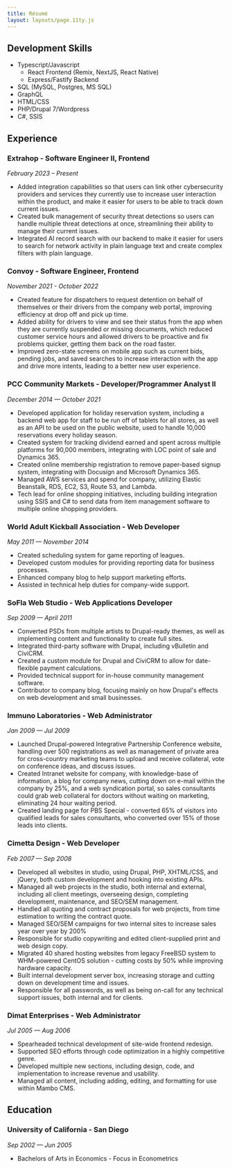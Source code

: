 ```yaml
---
title: Résumé
layout: layouts/page.11ty.js
---
```


## Development Skills

- Typescript/Javascript
  - React Frontend (Remix, NextJS, React Native)
  - Express/Fastify Backend
- SQL (MySQL, Postgres, MS SQL)
- GraphQL
- HTML/CSS
- PHP/Drupal 7/Wordpress
- C#, SSIS

## Experience

### Extrahop - Software Engineer II, Frontend

_February 2023 – Present_

- Added integration capabilities so that users can link other cybersecurity providers and services they currently use to increase user interaction within the product, and make it easier for users to be able to track down current issues.
- Created bulk management of security threat detections so users can handle multiple threat detections at once, streamlining their ability to manage their current issues.
- Integrated AI record search with our backend to make it easier for users to search for network activity in plain language text and create complex filters with plain language.


### Convoy - Software Engineer, Frontend

_November 2021 - October 2022_

- Created feature for dispatchers to request detention on behalf of themselves or their drivers from the company web portal, improving efficiency at drop off and pick up time.
- Added ability for drivers to view and see their status from the app when they are currently suspended or missing documents, which reduced customer service hours and allowed drivers to be proactive and fix problems quicker, getting them back on the road faster.
- Improved zero-state screens on mobile app such as current bids, pending jobs, and saved searches to increase interaction with the app and drive more intents, leading to a better new user experience.

### PCC Community Markets - Developer/Programmer Analyst II

_December 2014 — October 2021_

- Developed application for holiday reservation system, including a backend web app for staff to be run off of tablets for all stores, as well as an API to be used on the public website, used to handle 10,000 reservations every holiday season.
- Created system for tracking dividend earned and spent across multiple platforms for 90,000 members, integrating with LOC point of sale and Dynamics 365.
- Created online membership registration to remove paper-based signup system, integrating with Docusign and Microsoft Dynamics 365.
- Managed AWS services and spend for company, utilizing Elastic Beanstalk, RDS, EC2, S3, Route 53, and Lambda.
- Tech lead for online shopping initiatives, including building integration using SSIS and C# to send data from item management software to multiple online shopping providers.

### World Adult Kickball Association - Web Developer

_May 2011 — November 2014_

- Created scheduling system for game reporting of leagues.
- Developed custom modules for providing reporting data for business processes.
- Enhanced company blog to help support marketing efforts.
- Assisted in technical help duties for company-wide support.

### SoFla Web Studio - Web Applications Developer

_Sep 2009 — April 2011_

- Converted PSDs from multiple artists to Drupal-ready themes, as well as implementing content and functionality to create full sites.
- Integrated third-party software with Drupal, including vBulletin and CiviCRM.
- Created a custom module for Drupal and CiviCRM to allow for date-flexible payment calculations.
- Provided technical support for in-house community management software.
- Contributor to company blog, focusing mainly on how Drupal's effects on web development and small businesses.

### Immuno Laboratories - Web Administrator

_Jan 2009 — Jul 2009_

- Launched Drupal-powered Integrative Partnership Conference website, handling over 500 registrations as well as management of private area for cross-country marketing teams to upload and receive collateral, vote on conference ideas, and discuss issues.
- Created Intranet website for company, with knowledge-base of information, a blog for company news, cutting down on e-mail within the company by 25%, and a web syndication portal, so sales consultants could grab web collateral for doctors without waiting on marketing, eliminating 24 hour waiting period.
- Created landing page for PBS Special - converted 65% of visitors into qualified leads for sales consultants, who converted over 15% of those leads into clients.

### Cimetta Design - Web Developer

_Feb 2007 — Sep 2008_

- Developed all websites in studio, using Drupal, PHP, XHTML/CSS, and jQuery, both custom development and hooking into existing APIs.
- Managed all web projects in the studio, both internal and external, including all client meetings, overseeing design, completing development, maintenance, and SEO/SEM management.
- Handled all quoting and contract proposals for web projects, from time estimation to writing the contract quote.
- Managed SEO/SEM campaigns for two internal sites to increase sales year over year by 200%
- Responsible for studio copywriting and edited client-supplied print and web design copy.
- Migrated 40 shared hosting websites from legacy FreeBSD system to WHM-powered CentOS solution - cutting costs by 50% while improving hardware capacity.
- Built internal development server box, increasing storage and cutting down on development time and issues.
- Responsible for all passwords, as well as being on-call for any technical support issues, both internal and for clients.

### Dimat Enterprises - Web Administrator

_Jul 2005 — Aug 2006_

- Spearheaded technical development of site-wide frontend redesign.
- Supported SEO efforts through code optimization in a highly competitive genre.
- Developed multiple new sections, including design, code, and implementation to increase revenue and usability.
- Managed all content, including adding, editing, and formatting for use within Mambo CMS.

## Education

### University of California - San Diego

_Sep 2002 — Jun 2005_

- Bachelors of Arts in Economics - Focus in Econometrics
